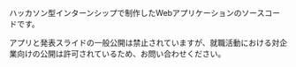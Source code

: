 ハッカソン型インターンシップで制作したWebアプリケーションのソースコードです。

アプリと発表スライドの一般公開は禁止されていますが、就職活動における対企業向けの公開は許可されているため、お問い合わせください。
